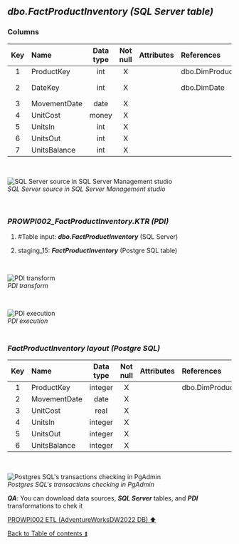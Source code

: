 ## **_dbo.FactProductInventory (SQL Server table)_**  

### Columns  

| Key	| Name                     | Data type    | Not null | Attributes | References            | Description      |
| :-: | :----------------------- | :----------: | :------: | :--------- | :-------------------- | :--------------- |
| 1   | ProductKey               | int          | X        |            | dbo.DimProduct        | PK,FK            |
| 2   | DateKey                  | int          | X        |            | dbo.DimDate           | PK,FK-deprecated |
| 3   | MovementDate             | date         | X        |            |                       |                  |
| 4   | UnitCost                 | money        | X        |            |                       |                  |
| 5   | UnitsIn                  | int          | X        |            |                       |                  |
| 6   | UnitsOut                 | int          | X        |            |                       |                  |
| 7   | UnitsBalance             | int          | X        |            |                       |                  |

   <p><br></p>  

![SQL Server source in SQL Server Management studio](https://i.imgur.com/VBjkFc0.png)  
_SQL Server source in SQL Server Management studio_  

   <p><br></p>   

### **_PROWPI002\_FactProductInventory.KTR (PDI)_**   
1. #Table input: **_dbo.FactProductInventory_** (SQL Server)  
2. staging_15: **_FactProductInventory_** (Postgre SQL table)
 
   <p><br></p>  

  ![PDI transform](https://i.imgur.com/E0Y7nA4.png)  
  _PDI transform_  

  <p><br></p>  

  ![PDI execution](https://i.imgur.com/zXfPnoN.png)  
  _PDI execution_ 

### **_<p><br>FactProductInventory layout (Postgre SQL)</p>_**  

| Key	| Name                     | Data type    | Not null | Attributes | References            | Description      | Metadata |
| :-: | :----------------------- | :----------: | :------: | :--------- | :-------------------- | :--------------- | :------: |
| 1   | ProductKey               | integer      | X        |            | dbo.DimProduct        | PK,FK            | m084     |
| 2   | MovementDate             | date         | X        |            |                       | PK,FK            | m176     |
| 3   | UnitCost                 | real         | X        |            |                       |                  | m177     |
| 4   | UnitsIn                  | integer      | X        |            |                       |                  | m178     |
| 5   | UnitsOut                 | integer      | X        |            |                       |                  | m179     |
| 6   | UnitsBalance             | integer      | X        |            |                       |                  | m180     |             

   <p><br></p>  
 
  ![Postgres SQL's transactions checking in PgAdmin](https://i.imgur.com/hTBF0bl.png)  
  _Postgres SQL's transactions checking in PgAdmin_  

  **_QA_**: You can download data sources, **_SQL Server_** tables, and **_PDI_** transformations to chek it  

[PROWPI002 ETL (AdventureWorksDW2022 DB) :arrow_up:](prowpi002_etl_adventureworksdw2022_db.md)  

[Back to Table of contents :arrow_double_up:](../README.md)